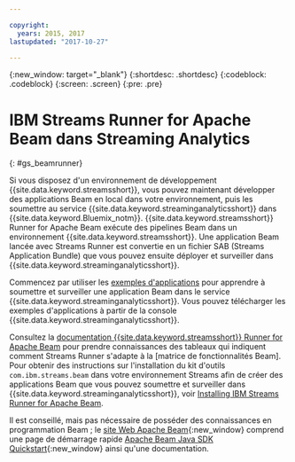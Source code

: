 ```yaml
---

copyright:
  years: 2015, 2017
lastupdated: "2017-10-27"

---
```


<!-- Attribute definitions -->
{:new_window: target="_blank"}
{:shortdesc: .shortdesc}
{:codeblock: .codeblock}
{:screen: .screen}
{:pre: .pre}

# IBM Streams Runner for Apache Beam dans Streaming Analytics
{: #gs_beamrunner}

Si vous disposez d'un environnement de développement {{site.data.keyword.streamsshort}}, vous pouvez maintenant développer des applications Beam en local dans votre environnement, puis les soumettre au service {{site.data.keyword.streaminganalyticsshort}} dans {{site.data.keyword.Bluemix_notm}}. {{site.data.keyword.streamsshort}} Runner for Apache Beam exécute des pipelines Beam dans un environnement {{site.data.keyword.streamsshort}}. Une application Beam lancée avec Streams Runner est convertie en un fichier SAB (Streams Application Bundle) que vous pouvez ensuite déployer et surveiller dans {{site.data.keyword.streaminganalyticsshort}}.


Commencez par utiliser les [exemples d'applications](/docs/services/StreamingAnalytics/c_starterapps.html) pour apprendre à soumettre et surveiller une application Beam dans le service {{site.data.keyword.streaminganalyticsshort}}. Vous pouvez télécharger les exemples d'applications à partir de la console {{site.data.keyword.streaminganalyticsshort}}.

Consultez la [documentation {{site.data.keyword.streamsshort}} Runner for Apache Beam](https://ibmstreams.github.io/streamsx.documentation/docs/beamrunner/beamrunner-1-intro/) pour prendre connaissances des tableaux qui indiquent comment Streams Runner s'adapte à la [matrice de fonctionnalités Beam]. Pour obtenir des instructions sur l'installation du kit d'outils `com.ibm.streams.beam` dans votre environnement Streams afin de créer des applications Beam que vous pouvez soumettre et surveiller dans {{site.data.keyword.streaminganalyticsshort}}, voir [Installing IBM Streams Runner for Apache Beam](http://bit.ly/2zFDpPr). 

Il est conseillé, mais pas nécessaire de posséder des connaissances en programmation Beam ; le [site Web Apache Beam](https://beam.apache.org/documentation/){:new_window} comprend une page de démarrage rapide [Apache Beam Java SDK Quickstart](https://beam.apache.org/get-started/quickstart-java/){:new_window} ainsi qu'une documentation.
